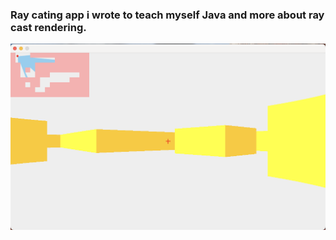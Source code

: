 ### Ray cating app i wrote to teach myself Java and more about ray cast rendering.

![img.png](screenshot.png)